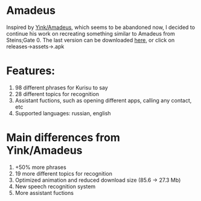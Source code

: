 # Amadeus

Inspired by [Yink/Amadeus](https://github.com/Yink/Amadeus), which seems to be abandoned now, I decided to continue his work on recreating something similar to Amadeus from Steins;Gate 0. The last version can be downloaded [here](https://github.com/InvalidNickname/Amadeus/releases/download/v0.0.8-alpha/app-release.apk), or click on releases->assets->.apk

# Features:

1) 98 different phrases for Kurisu to say
2) 28 different topics for recognition
2) Assistant fuctions, such as opening different apps, calling any contact, etc
3) Supported languages: russian, english

# Main differences from Yink/Amadeus

1) +50% more phrases
2) 19 more different topics for recognition
2) Optimized animation and reduced download size (85.6 -> 27.3 Mb)
3) New speech recognition system
4) More assistant fuctions
